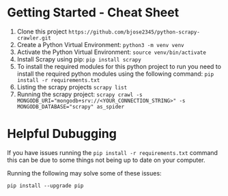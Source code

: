 # Getting Started - Cheat Sheet

1. Clone this project `https://github.com/bjose2345/python-scrapy-crawler.git`
2. Create a Python Virtual Environment: `python3 -m venv venv`
3. Activate the Python Virtual Environment: `source venv/bin/activate`
4. Install Scrapy using pip: `pip install scrapy`
5. To install the required modules for this python project to run you need to install the required python modules using the following command: `pip install -r requirements.txt`
6. Listing the scrapy projects `scrapy list`
7. Running the scrapy project: `scrapy crawl -s MONGODB_URI="mongodb+srv://<YOUR_CONNECTION_STRING>" -s MONGODB_DATABASE="scrapy" as_spider`

# Helpful Dubugging

If you have issues running the `pip install -r requirements.txt` command this can be due to some things not being up to date on your computer.

Running the following may solve some of these issues:

`pip install --upgrade pip`
